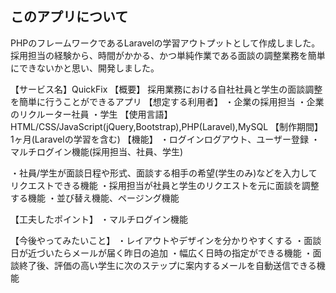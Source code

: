 ## このアプリについて

PHPのフレームワークであるLaravelの学習アウトプットとして作成しました。
採用担当の経験から、時間がかかる、かつ単純作業である面談の調整業務を簡単にできないかと思い、開発しました。

【サービス名】QuickFix
【概要】
採用業務における自社社員と学生の面談調整を簡単に行うことができるアプリ
【想定する利用者】
・企業の採用担当
・企業のリクルーター社員
・学生
【使用言語】HTML/CSS/JavaScript(jQuery,Bootstrap),PHP(Laravel),MySQL
【制作期間】1ヶ月(Laravelの学習を含む)
【機能】
・ログインログアウト、ユーザー登録
・マルチログイン機能(採用担当、社員、学生)

・社員/学生が面談日程や形式、面談する相手の希望(学生のみ)などを入力してリクエストできる機能
・採用担当が社員と学生のリクエストを元に面談を調整する機能
・並び替え機能、ページング機能

【工夫したポイント】
・マルチログイン機能

【今後やってみたいこと】
・レイアウトやデザインを分かりやすくする
・面談日が近づいたらメールが届く昨日の追加
・幅広く日時の指定ができる機能
・面談終了後、評価の高い学生に次のステップに案内するメールを自動送信できる機能
